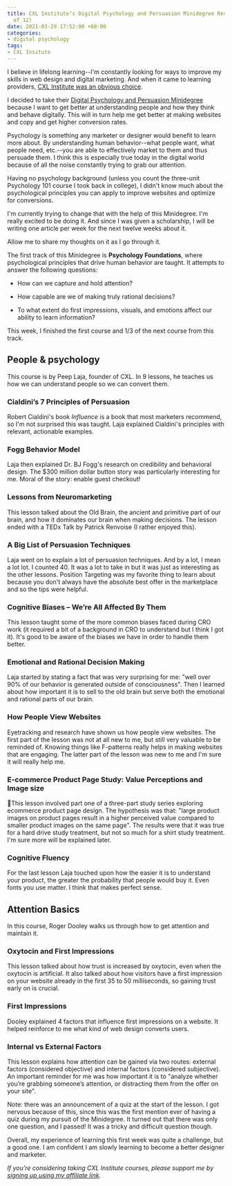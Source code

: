 ```yaml
---
title: CXL Institute’s Digital Psychology and Persuasion Minidegree Review (Part 1
  of 12)
date: 2021-03-29 17:52:00 +08:00
categories:
- digital psychology
tags:
- CXL Insitute
---
```


I believe in lifelong learning--I'm constantly looking for ways to improve my skills in web design and digital marketing. And when it came to learning providers, [CXL Institute was an obvious choice](https://cxl.com/institute/reviews/#_r_crystal80).

I decided to take their [Digital Psychology and Persuasion Minidegree](https://cxl.com/institute/programs/digital-psychology-persuasion-training/#_r_crystal80) because I want to get better at understanding people and how they think and behave digitally. This will in turn help me get better at making websites and copy and get higher conversion rates.

Psychology is something any marketer or designer would benefit to learn more about. By understanding human behavior--what people want, what people need, etc.--you are able to effectively market to them and thus persuade them. I think this is especially true today in the digital world because of all the noise constantly trying to grab our attention.

Having no psychology background (unless you count the three-unit Psychology 101 course I took back in college), I didn't know much about the psychological principles you can apply to improve websites and optimize for conversions.

I'm currently trying to change that with the help of this Minidegree. I'm really excited to be doing it. And since I was given a scholarship, I will be writing one article per week for the next twelve weeks about it.

Allow me to share my thoughts on it as I go through it.

The first track of this Minidegree is **Psychology Foundations**, where psychological principles that drive human behavior are taught. It attempts to answer the following questions:

* How can we capture and hold attention?

* How capable are we of making truly rational decisions?

* To what extent do first impressions, visuals, and emotions affect our ability to learn information?

This week, I finished the first course and 1/3 of the next course from this track.

## People & psychology

This course is by Peep Laja, founder of CXL. In 9 lessons, he teaches us how we can understand people so we can convert them.

### Cialdini’s 7 Principles of Persuasion

Robert Cialdini's book *Influence* is a book that most marketers recommend, so I'm not surprised this was taught. Laja explained Cialdini's principles with relevant, actionable examples.

### Fogg Behavior Model

Laja then explained Dr. BJ Fogg's research on credibility and behavioral design. The $300 million dollar button story was particularly interesting for me. Moral of the story: enable guest checkout!

### Lessons from Neuromarketing

This lesson talked about the Old Brain, the ancient and primitive part of our brain, and how it dominates our brain when making decisions. The lesson ended with a TEDx Talk by Patrick Renvoise (I rather enjoyed this).

### A Big List of Persuasion Techniques

Laja went on to explain a lot of persuasion techniques. And by a lot, I mean a lot lot. I counted 40. It was a lot to take in but it was just as interesting as the other lessons. Position Targeting was my favorite thing to learn about because you don't always have the absolute best offer in the marketplace and so the tips were helpful.

### Cognitive Biases – We’re All Affected By Them

This lesson taught some of the more common biases faced during CRO work (it required a bit of a background in CRO to understand but I think I got it). It's good to be aware of the biases we have in order to handle them better.

### Emotional and Rational Decision Making

Laja started by stating a fact that was very surprising for me: "well over 90% of our behavior is generated outside of consciousness". Then I learned about how important it is to sell to the old brain but serve both the emotional and rational parts of our brain.

### How People View Websites

Eyetracking and research have shown us how people view websites. The first part of the lesson was not at all new to me, but still very valuable to be reminded of. Knowing things like F-patterns really helps in making websites that are engaging. The latter part of the lesson was new to me and I'm sure it will really help me.

### E-commerce Product Page Study: Value Perceptions and Image size

This lesson involved part one of a three-part study series exploring ecommerce product page design. The hypothesis was that: "large product images on product pages result in a higher perceived value compared to smaller product images on the same page". The results were that it was true for a hard drive study treatment, but not so much for a shirt study treatment. I'm sure more will be explained later.

### Cognitive Fluency

For the last lesson Laja touched upon how the easier it is to understand your product, the greater the probability that people would buy it. Even fonts you use matter. I think that makes perfect sense.

## Attention Basics

In this course, Roger Dooley walks us through how to get attention and maintain it.

### Oxytocin and First Impressions

This lesson talked about how trust is increased by oxytocin, even when the oxytocin is artificial. It also talked about how visitors have a first impression on your website already in the first 35 to 50 milliseconds, so gaining trust early on is crucial.

### First Impressions

Dooley explained 4 factors that influence first impressions on a website. It helped reinforce to me what kind of web design converts users.

### Internal vs External Factors

This lesson explains how attention can be gained via two routes: external factors (considered objective) and internal factors (considered subjective). An important reminder for me was how important it is to "analyze whether you’re grabbing someone’s attention, or distracting them from the offer on your site".

Note: there was an announcement of a quiz at the start of the lesson. I got nervous because of this, since this was the first mention ever of having a quiz during my pursuit of the Minidegree. It turned out that there was only one question, and I passed! It was a tricky and difficult question though.

Overall, my experience of learning this first week was quite a challenge, but a good one. I am confident I am slowly learning to become a better designer and marketer.

*If you’re considering taking CXL Institute courses, please support me by [signing up using my affiliate link](http://cxl.com/institute/#_r_crystal80).*
